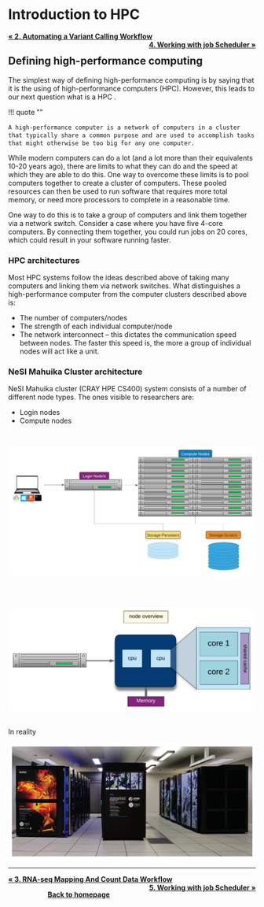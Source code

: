 # Introduction to HPC

<p style="text-align:left;">
    <b><a class="btn" href="https://genomicsaotearoa.github.io/Workshop-Bash_Scripting_And_HPC_Job_Scheduler/workshop_material/2_AutomaticVariantC.html" style="background: var(--bs-green);font-weight:bold">&laquo; 2. Automating a Variant Calling Workflow</a></b>
    <span style="float:right;">
     <b><a class="btn" href="https://genomicsaotearoa.github.io/Workshop-Bash_Scripting_And_HPC_Job_Scheduler/workshop_material/5_working_with_job_scheduler.html" style="background: var(--bs-green);font-weight:bold">4. Working with job Scheduler &raquo;</a></b>
    </span>
</p>

## Defining high-performance computing

The simplest way of defining high-performance computing is by saying that it is the using of high-performance computers (HPC). However, this leads to our next question what is a HPC .


!!! quote "" 

    A high-performance computer is a network of computers in a cluster that typically share a common purpose and are used to accomplish tasks that might otherwise be too big for any one computer.


<p>While modern computers can do a lot (and a lot more than their equivalents 10-20 years ago), there are limits to what they can do and the speed at which they are able to do this. One way to overcome these limits is to pool computers together to create a cluster of computers. These pooled resources can then be used to run software that requires more total memory, or need more processors to complete in a reasonable time.</p>

<p>One way to do this is to take a group of computers and link them together via a network switch. Consider a case where you have five 4-core computers. By connecting them together, you could run jobs on 20 cores, which could result in your software running faster.</p>

### HPC architectures

<p>Most HPC systems follow the ideas described above of taking many computers and linking them via network switches. What distinguishes a high-performance computer from the computer clusters described above is:</p>

* The number of computers/nodes 
* The strength of each individual computer/node 
* The network interconnect – this dictates the communication speed between nodes. The faster this speed is, the more a group of individual nodes will act like a unit.


### NeSI Mahuika Cluster architecture

NeSI Mahuika cluster (CRAY HPE CS400) system consists of a number of different node types. The ones visible to researchers are:

* Login nodes
* Compute nodes
<br>
<p align="center"><img src="/nesi_images/hpc_arch_new_fixalignment.png" alt="drawing" width="700"/></p> 
<br>

<br>
<p align="center"><img src="/nesi_images/node_overview.png" alt="drawing" width="500"/></p> 
<br>
In reality

<p align="center"><img src="nesi_images/mahuika_maui_real.png" alt="drawing" width="700"/></p>



---

<p style="text-align:left;">
    <b><a class="btn" href="https://genomicsaotearoa.github.io/Workshop-Bash_Scripting_And_HPC_Job_Scheduler/workshop_material/3_RNAseq.html" style="background: var(--bs-green);font-weight:bold">&laquo; 3. RNA-seq Mapping And Count Data Workflow</a></b>
    <span style="float:right;">
     <b><a class="btn" href="https://genomicsaotearoa.github.io/Workshop-Bash_Scripting_And_HPC_Job_Scheduler/workshop_material/5_working_with_job_scheduler.html" style="background: var(--bs-green);font-weight:bold">5. Working with job Scheduler &raquo;</a></b>
    </span>
</p>

<p align="center"><b><a href="https://genomicsaotearoa.github.io/Workshop-Bash_Scripting_And_HPC_Job_Scheduler/">Back to homepage</a></b></p>
